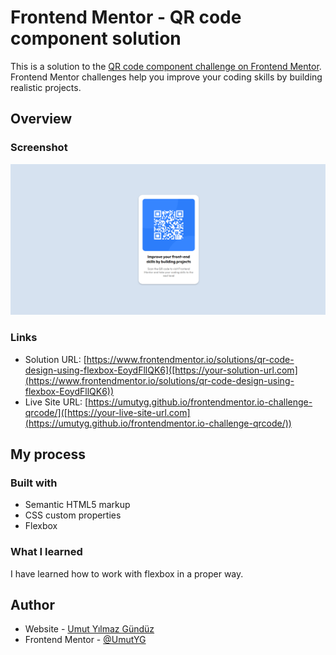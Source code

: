 # Frontend Mentor - QR code component solution

This is a solution to the [QR code component challenge on Frontend Mentor](https://www.frontendmentor.io/challenges/qr-code-component-iux_sIO_H). Frontend Mentor challenges help you improve your coding skills by building realistic projects. 

## Overview

### Screenshot

![](./images/screenshot.png)


### Links

- Solution URL: [https://www.frontendmentor.io/solutions/qr-code-design-using-flexbox-EoydFllQK6]([https://your-solution-url.com](https://www.frontendmentor.io/solutions/qr-code-design-using-flexbox-EoydFllQK6))
- Live Site URL: [https://umutyg.github.io/frontendmentor.io-challenge-qrcode/]([https://your-live-site-url.com](https://umutyg.github.io/frontendmentor.io-challenge-qrcode/))

## My process

### Built with

- Semantic HTML5 markup
- CSS custom properties
- Flexbox

### What I learned

I have learned how to work with flexbox in a proper way.

## Author

- Website - [Umut Yılmaz Gündüz](https://umutyg.com.tr/)
- Frontend Mentor - [@UmutYG](https://www.frontendmentor.io/profile/yourusername)

